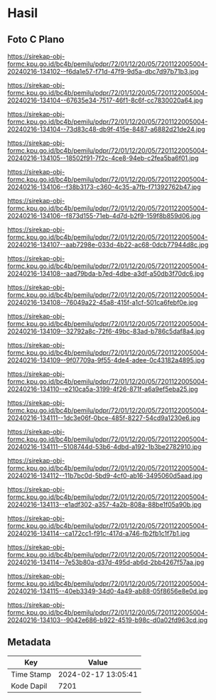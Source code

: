 # Hasil

## Foto C Plano

https://sirekap-obj-formc.kpu.go.id/bc4b/pemilu/pdpr/72/01/12/20/05/7201122005004-20240216-134102--f6da1e57-f71d-47f9-9d5a-dbc7d97b71b3.jpg

https://sirekap-obj-formc.kpu.go.id/bc4b/pemilu/pdpr/72/01/12/20/05/7201122005004-20240216-134104--67635e34-7517-46f1-8c6f-cc7830020a64.jpg

https://sirekap-obj-formc.kpu.go.id/bc4b/pemilu/pdpr/72/01/12/20/05/7201122005004-20240216-134104--73d83c48-db9f-415e-8487-a6882d21de24.jpg

https://sirekap-obj-formc.kpu.go.id/bc4b/pemilu/pdpr/72/01/12/20/05/7201122005004-20240216-134105--18502f91-7f2c-4ce8-94eb-c2fea5ba6f01.jpg

https://sirekap-obj-formc.kpu.go.id/bc4b/pemilu/pdpr/72/01/12/20/05/7201122005004-20240216-134106--f38b3173-c360-4c35-a7fb-f71392762b47.jpg

https://sirekap-obj-formc.kpu.go.id/bc4b/pemilu/pdpr/72/01/12/20/05/7201122005004-20240216-134106--f873d155-71eb-4d7d-b2f9-159f8b859d06.jpg

https://sirekap-obj-formc.kpu.go.id/bc4b/pemilu/pdpr/72/01/12/20/05/7201122005004-20240216-134107--aab7298e-033d-4b22-ac68-0dcb77944d8c.jpg

https://sirekap-obj-formc.kpu.go.id/bc4b/pemilu/pdpr/72/01/12/20/05/7201122005004-20240216-134108--aad79bda-b7ed-4dbe-a3df-a50db3f70dc6.jpg

https://sirekap-obj-formc.kpu.go.id/bc4b/pemilu/pdpr/72/01/12/20/05/7201122005004-20240216-134108--76049a22-45a8-415f-a1cf-501ca6febf0e.jpg

https://sirekap-obj-formc.kpu.go.id/bc4b/pemilu/pdpr/72/01/12/20/05/7201122005004-20240216-134109--32792a8c-72f6-49bc-83ad-b786c5daf8a4.jpg

https://sirekap-obj-formc.kpu.go.id/bc4b/pemilu/pdpr/72/01/12/20/05/7201122005004-20240216-134109--9f07709a-9f55-4de4-adee-0c43182a4895.jpg

https://sirekap-obj-formc.kpu.go.id/bc4b/pemilu/pdpr/72/01/12/20/05/7201122005004-20240216-134110--e210ca5a-3199-4f26-871f-a6a9ef5eba25.jpg

https://sirekap-obj-formc.kpu.go.id/bc4b/pemilu/pdpr/72/01/12/20/05/7201122005004-20240216-134111--1dc3e06f-0bce-485f-8227-54cd9a1230e6.jpg

https://sirekap-obj-formc.kpu.go.id/bc4b/pemilu/pdpr/72/01/12/20/05/7201122005004-20240216-134111--5108744d-53b6-4dbd-a192-1b3be2782910.jpg

https://sirekap-obj-formc.kpu.go.id/bc4b/pemilu/pdpr/72/01/12/20/05/7201122005004-20240216-134112--11b7bc0d-5bd9-4cf0-ab16-3495060d5aad.jpg

https://sirekap-obj-formc.kpu.go.id/bc4b/pemilu/pdpr/72/01/12/20/05/7201122005004-20240216-134113--e1adf302-a357-4a2b-808a-88be1f05a90b.jpg

https://sirekap-obj-formc.kpu.go.id/bc4b/pemilu/pdpr/72/01/12/20/05/7201122005004-20240216-134114--ca172cc1-f91c-417d-a746-fb2fb1c1f7b1.jpg

https://sirekap-obj-formc.kpu.go.id/bc4b/pemilu/pdpr/72/01/12/20/05/7201122005004-20240216-134114--7e53b80a-d37d-495d-ab6d-2bb4267f57aa.jpg

https://sirekap-obj-formc.kpu.go.id/bc4b/pemilu/pdpr/72/01/12/20/05/7201122005004-20240216-134115--40eb3349-34d0-4a49-ab88-05f8656e8e0d.jpg

https://sirekap-obj-formc.kpu.go.id/bc4b/pemilu/pdpr/72/01/12/20/05/7201122005004-20240216-134103--9042e686-b922-4519-b98c-d0a02fd963cd.jpg


## Metadata

| Key        | Value               |
| ---------- | ------------------- |
| Time Stamp | 2024-02-17 13:05:41 |
| Kode Dapil | 7201                |



